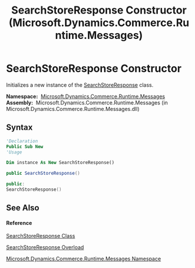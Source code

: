 ﻿---
title: SearchStoreResponse Constructor  (Microsoft.Dynamics.Commerce.Runtime.Messages)
TOCTitle: SearchStoreResponse Constructor
ms:assetid: M:Microsoft.Dynamics.Commerce.Runtime.Messages.SearchStoreResponse.#ctor
ms:mtpsurl: https://technet.microsoft.com/en-us/library/microsoft.dynamics.commerce.runtime.messages.searchstoreresponse.searchstoreresponse(v=AX.60)
ms:contentKeyID: 62209572
ms.date: 05/18/2015
mtps_version: v=AX.60
dev_langs:
- vb
- csharp
- c++
---

# SearchStoreResponse Constructor

Initializes a new instance of the [SearchStoreResponse](searchstoreresponse-class-microsoft-dynamics-commerce-runtime-messages.md) class.

**Namespace:**  [Microsoft.Dynamics.Commerce.Runtime.Messages](microsoft-dynamics-commerce-runtime-messages-namespace.md)  
**Assembly:**  Microsoft.Dynamics.Commerce.Runtime.Messages (in Microsoft.Dynamics.Commerce.Runtime.Messages.dll)

## Syntax

``` vb
'Declaration
Public Sub New
'Usage

Dim instance As New SearchStoreResponse()
```

``` csharp
public SearchStoreResponse()
```

``` c++
public:
SearchStoreResponse()
```

## See Also

#### Reference

[SearchStoreResponse Class](searchstoreresponse-class-microsoft-dynamics-commerce-runtime-messages.md)

[SearchStoreResponse Overload](searchstoreresponse-constructor-microsoft-dynamics-commerce-runtime-messages.md)

[Microsoft.Dynamics.Commerce.Runtime.Messages Namespace](microsoft-dynamics-commerce-runtime-messages-namespace.md)

